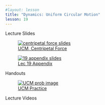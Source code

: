 ```yaml
---
#layout: lesson
title: "Dynamics: Uniform Circular Motion"
lesson: 19
---
```


<div class="heading3"> Lecture Slides </div>

<div class="thumb_container">

  <a href="https://drive.google.com/file/d/1zOxZ_-4EYXzgp-g2TShelmN4yzfFnybT/view" target="_blank">
    <figure class="thumblink">
      <img class="thumblink-img" src="{{site.baseurl}}/images/thumbs/L19.png" alt="centripetal force slides" >
      <figcaption class="thumblink-caption"> UCM, Centripetal Force </figcaption>
    </figure>
  </a>

  <a href="https://drive.google.com/file/d/1SR9AROFk2pzs4GH_97PQXgmWKeYsvauH/view" target="_blank">
    <figure class="thumblink">
      <img class="thumblink-img" src="{{site.baseurl}}/images/thumbs/L19b.png" alt="19 appendix slides" >
      <figcaption class="thumblink-caption"> Lec 19 Appendix </figcaption>
    </figure>
  </a>

</div>


<div class="heading3">
  Handouts
</div>

<div class="thumb_container">

  <a href="{{site.baseurl}}/handouts/h19_Centripetal.pdf" target="_blank">
    <figure class="thumblink">
      <img class="thumblink-img-portrait" src="{{site.baseurl}}/images/thumbs/H19.png" alt="UCM prob image" >
      <figcaption class="thumblink-caption"> UCM Practice </figcaption>
    </figure>
  </a>

</div>


<div class="heading3">
  Lecture Videos
</div>

